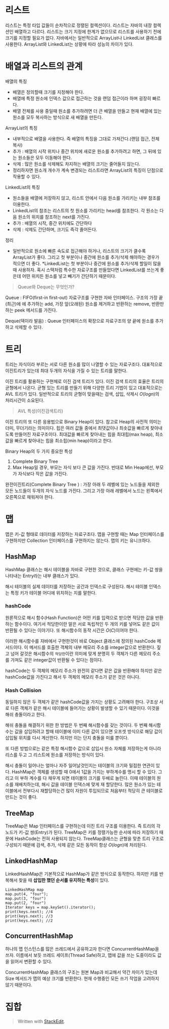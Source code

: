 # 리스트
리스트는 특정 타입 값들이 순차적으로 정렬된 컬렉션이다. 
리스트는 자바의 내장 컬렉션인 배열하고 다르다. 리스트는 크기 지정에 한계가 없으므로 리스트를 사용하기 전에 크기를 지정할 필요가 없다. 자바에서는 일반적으로 ArrayList나 LinkedList 클래스를 사용한다. ArrayList와 LinkedList는 상황에 따라 성능의 차이가 있다. 


# 배열과 리스트의 관계

배열의 특징
* 배열은 정의할때 크기를 지정해야 한다. 
* 배열에 특정 원소에 인덱스 값으로 접근하는 것을 랜덤 접근이라 하며 굉장히 빠르다. 
* 배열 전체를 사용 중일때 원소를 추가하려면 더 큰 배열을 만들고 현재 배열에 있는 원소를 모두 복사하는 방식으로 새 배열을 만든다. 

ArrayList의 특징
* 내부적으로 배열을 사용한다. 즉 배열의 특징을 그대로 가져간다.(랜덤 접근, 전체 복사)
* 추가 : 배열의 시작 위치나 중간 위치에 새로운 원소를 추가하려고 하면, 그 뒤에 있는 원소들은 모두 이동해야 한다. 
* 삭제  : 많은 원소를 삭제해도 차지하는 배열의 크기는 줄어들지 않는다.
* 정리하자면 원소개 개수가 계속 변경되는 리스트라면 ArrayList의 특징이 단점으로 작용할 수 있다. 

LinkedList의 특징
* 원소들을 배열에 저장하지 않고, 리스트 안에서 다음 원소를 가리키는 내부 참조를 이용한다. 
* LinkedList의 참조는 리스트의 첫 원소를 가리키는 head를 참조한다. 각 원소는 다음 원소의 위치를 참조하는 next를 가진다.
* 추가 : 배열의 시작, 중간 위치에도 간단하다
* 삭제 : 삭제도 간단하며, 크기도 즉각 줄어든다. 

정리
* 일반적으로 원소에 빠른 속도로 접근해야 하거나, 리스트의 크기가 클수록 ArrayList가 좋다. 그리고 첫 부분이나 중간에 원소를 추가/삭제 해야하는 경우가 적으면 더 좋다. 
*LinkedList는  첫 부분이나 중간에 원소를 추가/삭제 할일이 많을때 사용하자. 혹시 스택처럼 특수한 자료구조를 만들었다면 LinkedList를 쓰는게 좋은데 어떤 위치든 원소를 넣고 빼기가 간단하기 때문이다. 

> Queue와 Deque는 무엇인가?

Queue
: FIFO(first-in first-out) 자료구조를 구현한 자바 인터페이스. 구조의 가장 끝(최근)에 에 추가하는 add, 가장 앞(오래된) 원소를 제거하고 반환하는 remove, 반환만 하는 peek 메서드를 가진다.

Deque(덱이라 발음)
: Queue 인터페이스의 확장으로 자료구조의 양 끝에 원소를 추가하고 삭제할 수 있다. 

# 트리

트리는 자식이라 부르는 서로 다른 원소를 많이 나열할 수 있는 자료구조다. 대표적으로 이진트리가 있는데 최대 두개의 자식을 가질 수 있는 트리를 말한다. 

이진 트리를 활용하는 구현체로 이진 검색 트리가 있다. 이진 검색 트리의 효율은 트리의 균형에서 나온다. 균형 있는 트리를 만들기 위해 다양한 트리 기법이 있고 대표적으로는 AVL 트리가 있다. 일반적으로 트리의 균형이 맞을때는 검색, 삽입, 삭제시 $O(log n)$의 처리시간이 소요된다.

> AVL 특성(이진검색트리) 

이진 트리의 또 다른 응용법으로 Binary Heap이 있다. 참고로 Heap의 사전적 의미는 더미, 무더기라는 의미이다. 힙은 여러 값들 중에서 최댓값이나 최솟값을 빠르게 찾아내도록 만들어진 자료구조이다. 최대값을 빠르게 찾아내는 힙을 최대힙(max heap), 최소값을 빠르게 찾아내는 힙을 최소힙(min heap)이라고 한다.

Binary Heap의 두 가지 중요한 특성
1. Complete Binary Tree 
3. Max Heap일 경우, 부모는 자식 보다 큰 값을 가진다. 반대로 Min Heap에선, 부모가 자식보다 작은 값을 가진다. 

완전이진트리(Complete Binary Tree ) 
: 가장 아래 두 레벨에 있는 노드들을 제외한 모든 노드들이 두개의 자식 노드를 가진다. 그리고 가장 아래 레벨에서 노드는 왼쪽에서 오른쪽으로  채워져야 한다. 

# 맵

맵은 키-값 형태로 데이터를 저장하는 자료구조다. 맵을 구현할 때는 Map  인터페이스를 구현하지만 Collection 인터페이스를 구현하지는 않는다. 맵의 키는 유니크하다. 

## HashMap

HashMap 클래스는 해시 테이블을 자바로 구현한 것으로, 클래스 구현에는 키-값 쌍을 나타내는 Entry라는 내부 클래스가 있다. 

해시 테이블의 실제 데이터를 저장하는 공간과 인덱스로 구성된다. 해시 테이블 인덱스는 특정 키가 테이블 어디에 위치하는 지를 말한다. 

### hashCode
원론적으로 해시 함수(Hash Function)은 어떤 키를 입력으로 받으면 적당한 값을 반환하는 함수이다. 여기서 적당한이란 말은 서로 독립적인 두 개의 키를 넣어도 같은 값이 반환될 수 있다는 이야기다. 또 해시함수의 동작 시간은 $O(C)$이어야 한다. 

이러한 해시함수를 자바에서 구현한것이 바로 Object 클래스에 정의된 hashCode 메서드이다. 이 메서드를 호출한 객체의 내부 메모리 주소를 integer값으로 반환한다. 짚고 넘어 갈것은 해시함수의 `적당한`이란 의미에 맞게 분명히 두 객체가 다른 메모리 주소를 가져도 같은 integer값이 반환될 수 있다는 점이다. 

hashCode는 두 객체의 메모리 주소가 완전히 같다면 같은 값을 반환해야  하지만 같은 hashCode값을 가진다고 해서 두 객체의 메모리 주소가 같은 것은 아니다. 

### Hash Collision

동일하지 않은 두 객체가 같은 hashCode값을 가지는 상황도 고려해야 한다. 구조상 서로 다른 객체가 같은 해시 테이블에 들어가는 상황이 발생할 수 있기 때문이다. 이것을 해쉬 충돌이라고 한다. 

해쉬 충돌을 해결하기 위한 한 방법은 두 번째 해시함수를 갖는 것이다. 두 번째 해시함수는 값을 삽입하려고 할때 테이블에 이미 다른 값이 있으면 오프셋 방식으로 해당 값이 삽입될 위치를 다시 계산한다. 하지만 이는 단지 충돌을 미룰 뿐이다. 

또 다른 방법으로는 같은 특정 해시함수 값으로 삽입시 원소 자체를 저장하는게 아니라 리스를 두고 그 리스트에 원소를 저장하는 방식이 있다.

해시 충돌이 일어나는 얼마나 자주 일어날것인지는 테이블의 크기와 밀접한 연관이 있다. HashMap은 객체를 생성할 때 0에서 1값을 가지는 부하계수를 명시 할 수 있다. 그리고 이 부하 계수를 다 채우게 되면 테이블의 크기를 두배로 늘린다. 이때 테이블의 원소를 재배치하는데,  해시 값을 테이블 인덱스에 맞게 재 할당한다. 많은 원소가 있는 테이블에서 전부다시 재할당하는건 많이 자원이 투입되므로 처음부터 적당히 큰 테이블로 만드는 것이 좋다. 

## TreeMap

TreeMap은 Map 인터페이스를 구현하는데 이진 트리 구조를 이용한다. 
즉 트리의 각 노드가 키-값 쌍(Entry)가 된다. TreeMap은 키를 정렬가능한 순서에 따라 저장하기 때문에 HashCode는 전혀 사용되지 않는다. TreeMap클래스는 균형을 맞춘 트리 구조로 구성되기 때문에 검색, 추가, 삭제 같은 모든 동작이 항상 $O(log n)$에 처리된다. 

## LinkedHashMap

LinkedHashMap은 기본적으로 HashMap가 같은 방식으로 동작한다. 하지만 키를 반복해서 찾을 때 **삽입한 했던 순서를 유지하는 특성**이 있다. 

```
LinkedHashMap map
map.put(4, "four");
map.put(3, "four")
map.put(2, "four")
Iterator keys = map.keySet().iterator();
print(keys.next); //4
print(keys.next); //3
print(keys.next); //2
```

## ConcurrentHashMap

하나의 맵 인스턴스를 많은 쓰레드에서 공유하고자 한다면 ConcurrentHashMap을 쓰자. 이름에서 보듯 쓰레드 세이프(Thread Safe)하고, 맵에 값을 쓰는 도중이라도 값을 읽어서 변환할 수 있다. 

ConcurrentHashMap 클래스의 구조는 원본 Map과 비교해서 약간 차이가 있는데 Size 메서드가 맵의 예상 크기를 반환한다. 현재 수행중인 모든 쓰기 작업을 고려하지 않기 때문이다.








# 집합





> Written with [StackEdit](https://stackedit.io/).
<!--stackedit_data:
eyJoaXN0b3J5IjpbOTMwNzc2NDQsMTU3MDU0MjMyNiwzMTg5ND
M3NTEsLTEwODA3NDgzNzcsLTEyMjkyMjY2ODcsMTgzNzI4ODUx
NywtODAzNDk1MTQ0LDE1NTk1NjkwNjcsMjA1OTEwNDIxNV19
-->